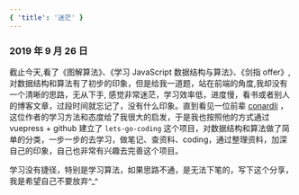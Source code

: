 ```yaml
---
{ 'title': '迷茫' }
---
```


### 2019 年 9 月 26 日

截止今天,看了《图解算法》、《学习 JavaScript 数据结构与算法》、《剑指 offer》,对数据结构和算法有了初步的印象，但是给我一道题，站在前端的角度,我却没有一个清晰的思路，无从下手, 感觉非常迷茫，学习效率低，进度慢，看书或者别人的博客文章，过段时间就忘记了，没有什么印象。直到看见一位前辈 [conardli](https://github.com/ConardLi/awesome-coding-js) ，这位作者的学习方法和态度给了我很大的启发，于是我也按照他的方式通过 vuepress + github 建立了 `lets-go-coding` 这个项目，对数据结构和算法做了简单的分类，一步一步的去学习，做笔记、查资料、coding，通过整理资料，加深自己的印象，自己也非常有兴趣去完善这个项目。

学习没有捷径，特别是学习算法，如果思路不通，是无法下笔的，写下这个分享，我是希望自己不要放弃^\_^
